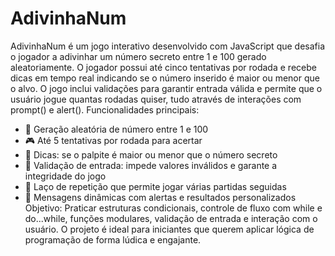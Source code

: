 # AdivinhaNum
AdivinhaNum é um jogo interativo desenvolvido com JavaScript que desafia o jogador a adivinhar um número secreto entre 1 e 100 gerado aleatoriamente. O jogador possui até cinco tentativas por rodada e recebe dicas em tempo real indicando se o número inserido é maior ou menor que o alvo. O jogo inclui validações para garantir entrada válida e permite que o usuário jogue quantas rodadas quiser, tudo através de interações com prompt() e alert().
Funcionalidades principais:
- 🔢 Geração aleatória de número entre 1 e 100
- 🎮 Até 5 tentativas por rodada para acertar
- 📌 Dicas: se o palpite é maior ou menor que o número secreto
- 🚫 Validação de entrada: impede valores inválidos e garante a integridade do jogo
- 🔁 Laço de repetição que permite jogar várias partidas seguidas
- 💬 Mensagens dinâmicas com alertas e resultados personalizados
Objetivo:
Praticar estruturas condicionais, controle de fluxo com while e do...while, funções modulares, validação de entrada e interação com o usuário. O projeto é ideal para iniciantes que querem aplicar lógica de programação de forma lúdica e engajante.
